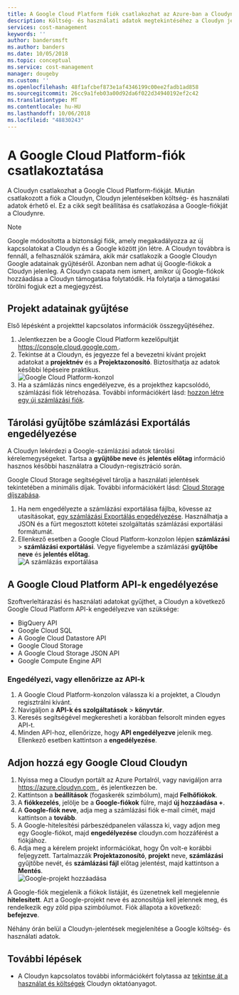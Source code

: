 ```yaml
---
title: A Google Cloud Platform fiók csatlakozhat az Azure-ban a Cloudyn |} A Microsoft Docs
description: Költség- és használati adatok megtekintéséhez a Cloudyn jelentésekben a Google Cloud Platform-fiók csatlakoztatásához.
services: cost-management
keywords: ''
author: bandersmsft
ms.author: banders
ms.date: 10/05/2018
ms.topic: conceptual
ms.service: cost-management
manager: dougeby
ms.custom: ''
ms.openlocfilehash: 48f1afcbef873e1af4346199c00ee2fadb1ad858
ms.sourcegitcommit: 26cc9a1feb03a00d92da6f022d34940192ef2c42
ms.translationtype: MT
ms.contentlocale: hu-HU
ms.lasthandoff: 10/06/2018
ms.locfileid: "48830243"
---
```

# <a name="connect-a-google-cloud-platform-account"></a>A Google Cloud Platform-fiók csatlakoztatása

A Cloudyn csatlakozhat a Google Cloud Platform-fiókját. Miután csatlakozott a fiók a Cloudyn, Cloudyn jelentésekben költség- és használati adatok érhető el. Ez a cikk segít beállítása és csatlakozása a Google-fiókját a Cloudynre.

> [!NOTE]
> Google módosította a biztonsági fiók, amely megakadályozza az új kapcsolatokat a Cloudyn és a Google között jön létre. A Cloudyn továbbra is fennáll, a felhasználók számára, akik már csatlakozik a Google Cloudyn Google adatainak gyűjtéséről. Azonban nem adhat új Google-fiókok a Cloudyn jelenleg. A Cloudyn csapata nem ismert, amikor új Google-fiókok hozzáadása a Cloudyn támogatása folytatódik. Ha folytatja a támogatási törölni fogjuk ezt a megjegyzést.

## <a name="collect-project-information"></a>Projekt adatainak gyűjtése

Első lépésként a projekttel kapcsolatos információk összegyűjtéséhez.

1. Jelentkezzen be a Google Cloud Platform kezelőpultját [ https://console.cloud.google.com ](https://console.cloud.google.com).
2. Tekintse át a Cloudyn, és jegyezze fel a bevezetni kívánt projekt adatokat a **projektnév** és a **Projektazonosító**. Biztosíthatja az adatok későbbi lépéseire praktikus.  
    ![Google Cloud Platform-konzol](./media/connect-google-account/gcp-console01.png)
3. Ha a számlázás nincs engedélyezve, és a projekthez kapcsolódó, számlázási fiók létrehozása. További információkért lásd: [hozzon létre egy új számlázási fiók](https://cloud.google.com/billing/docs/how-to/manage-billing-account#create\_a\_new\_billing\_account).

## <a name="enable-storage-bucket-billing-export"></a>Tárolási gyűjtőbe számlázási Exportálás engedélyezése

A Cloudyn lekérdezi a Google-számlázási adatok tárolási kérelemegységeket. Tartsa a **gyűjtőbe neve** és **jelentés előtag** információ hasznos későbbi használatra a Cloudyn-regisztráció során.

Google Cloud Storage segítségével tárolja a használati jelentések tekintetében a minimális díjak. További információkért lásd: [Cloud Storage díjszabása](https://cloud.google.com/storage/pricing).

1. Ha nem engedélyezte a számlázási exportálása fájlba, kövesse az utasításokat, [egy számlázási Exportálás engedélyezése](https://cloud.google.com/billing/docs/how-to/export-data-file#how_to_enable_billing_export_to_a_file). Használhatja a JSON és a fürt megosztott kötetei szolgáltatás számlázási exportálási formátumát.
2. Ellenkező esetben a Google Cloud Platform-konzolon lépjen **számlázási** > **számlázási exportálási**. Vegye figyelembe a számlázási **gyűjtőbe neve** és **jelentés előtag**.  
    ![A számlázás exportálása](./media/connect-google-account/billing-export.png)

## <a name="enable-google-cloud-platform-apis"></a>A Google Cloud Platform API-k engedélyezése

Szoftverleltárazási és használati adatokat gyűjthet, a Cloudyn a következő Google Cloud Platform API-k engedélyezve van szüksége:

- BigQuery API
- Google Cloud SQL
- A Google Cloud Datastore API
- Google Cloud Storage
- A Google Cloud Storage JSON API
- Google Compute Engine API

### <a name="enable-or-verify-apis"></a>Engedélyezi, vagy ellenőrizze az API-k

1. A Google Cloud Platform-konzolon válassza ki a projektet, a Cloudyn regisztrálni kívánt.
2. Navigáljon a **API-k és szolgáltatások** > **könyvtár**.
3. Keresés segítségével megkeresheti a korábban felsorolt minden egyes API-t.
4. Minden API-hoz, ellenőrizze, hogy **API engedélyezve** jelenik meg. Ellenkező esetben kattintson a **engedélyezése**.

## <a name="add-a-google-cloud-account-to-cloudyn"></a>Adjon hozzá egy Google Cloud Cloudyn

1. Nyissa meg a Cloudyn portált az Azure Portalról, vagy navigáljon arra [ https://azure.cloudyn.com ](https://azure.cloudyn.com/) , és jelentkezzen be.
2. Kattintson a **beállítások** (fogaskerék szimbólum), majd **Felhőfiókok**.
3. A **fiókkezelés**, jelölje be a **Google-fiókok** fülre, majd **új hozzáadása +**.
4. A **Google-fiók neve**, adja meg a számlázási fiók e-mail címét, majd kattintson a **tovább**.
5. A Google-hitelesítési párbeszédpanelen válassza ki, vagy adjon meg egy Google-fiókot, majd **engedélyezése** cloudyn.com hozzáférést a fiókjához.
6. Adja meg a kérelem projekt információkat, hogy Ön volt-e korábbi feljegyzett. Tartalmazzák **Projektazonosító**, **projekt** neve, **számlázási** gyűjtőbe nevét, és **számlázási fájl** előtag jelentést, majd kattintson a  **Mentés**.  
    ![Google-projekt hozzáadása](./media/connect-google-account/add-project.png)

A Google-fiók megjelenik a fiókok listáját, és üzenetnek kell megjelennie **hitelesített**. Azt a Google-projekt neve és azonosítója kell jelennek meg, és rendelkezik egy zöld pipa szimbólumot. Fiók állapota a következő: **befejezve**.

Néhány órán belül a Cloudyn-jelentések megjelenítése a Google költség- és használati adatok.

## <a name="next-steps"></a>További lépések

- A Cloudyn kapcsolatos további információkért folytassa az [tekintse át a használat és költségek](./tutorial-review-usage.md) Cloudyn oktatóanyagot.
